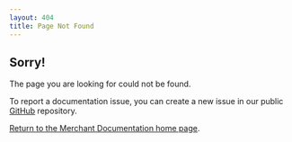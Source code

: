 ```yaml
---
layout: 404
title: Page Not Found
---
```


## Sorry!

The page you are looking for could not be found.

To report a documentation issue, you can create a new issue in our public [GitHub](https://github.com/magento/merchdocs/issues) repository.

[Return to the Merchant Documentation home page]({{site.baseurl}}/).
